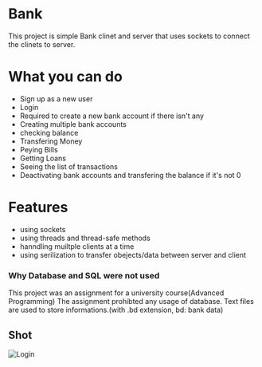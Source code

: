 # Bank
This project is simple Bank clinet and server that uses sockets to connect the clinets to server.

# What you can do
* Sign up as a new user
* Login
* Required to create a new bank account if there isn't any
* Creating multiple bank accounts
* checking balance
* Transfering Money
* Peying Bills
* Getting Loans
* Seeing the list of transactions
* Deactivating bank accounts and transfering the balance if it's not 0

# Features
* using sockets
* using threads and thread-safe methods
* hanndling muiltple clients at a time
* using serilization to transfer obejects/data between server and client

### Why Database and SQL were not used
This project was an assignment for a university course(Advanced Programming)
The assignment prohibted any usage of database.
Text files are used to store informations.(with .bd extension, bd: bank data)

## Shot
![Login](https://s4.uupload.ir/files/login_qrl8.png)
